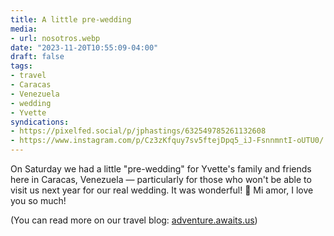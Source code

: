 ```yaml
---
title: A little pre-wedding
media:
- url: nosotros.webp
date: "2023-11-20T10:55:09-04:00"
draft: false
tags:
- travel
- Caracas
- Venezuela
- wedding
- Yvette
syndications:
- https://pixelfed.social/p/jphastings/632549785261132608
- https://www.instagram.com/p/Cz3zKfquy7sv5ftejDpq5_iJ-FsnnmntI-oUTU0/
---
```


On Saturday we had a little "pre-wedding" for Yvette's family and friends here in Caracas, Venezuela — particularly for those who won't be able to visit us next year for our real wedding.
It was wonderful! 🥰 Mi amor, I love you so much!

(You can read more on our travel blog: [adventure.awaits.us](https://adventure.awaits.us/pre-wedding-celebration))
